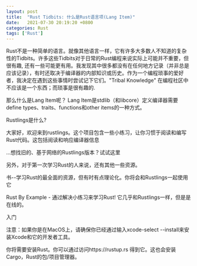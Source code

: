 ```yaml
---
layout: post
title:  "Rust Tidbits: 什么是Rust语言项(Lang Item)"
date:   2021-07-30 20:19:20 +0800
categories: Rust
tags: ['Rust']
---
```


Rust不是一种简单的语言。就像其他语言一样，它有许多大多数人不知道的复杂性的Tidbits。许多这些Tidbits对于日常的Rust编程来说实际上可能并不重要，但很有趣, 还有一些可能更有用。我发现其中很多都没有在任何地方记录（并非总是应该记录），有时还取决于编译器的内部知识或历史。作为一个编程琐事的爱好者，我决定在遇到这些事情时尝试记下它们。"Tribal Knowledge" 在编程社区中不应该是一个东西；而琐事是很有趣的.

那么什么是Lang Item呢？ Lang Item是stdlib（和libcore）定义编译器需要define types、traits、functions和other items的一种方式。





Rustlings是什么?

大家好，欢迎来到rustlings。这个项目包含一些小练习，让你习惯于阅读和编写Rust代码。这包括阅读和响应编译器信息

...想找旧的、基于网络的Rustlings版本？试试这里

另外，对于第一次学习Rust的人来说，还有其他一些资源。

书--学习Rust的最全面的资源，但有时有点理论化。你将会和Rustlings一起使用它

Rust By Example - 通过解决小练习来学习Rust! 它几乎和Rustlings一样，但是是在线的。

入门

注意：如果你是在MacOS上，请确保你已经通过输入xcode-select --install来安装Xcode和它的开发者工具。

你将需要安装Rust。你可以通过访问https://rustup.rs 得到它。这也会安装Cargo，Rust的包/项目管理器。



